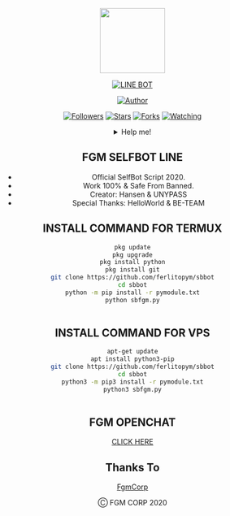 <p align="center">
<img src="https://avatars0.githubusercontent.com/u/33126545?s=460&u=fd081b4b39531a6e9b88ba160ba362515bae37f6&v=4" width="128" height="128"/>
</p>
<p align="center">
<a href="#"><img title="LINE BOT" src="https://img.shields.io/badge/LINE BOT-green?colorA=%23ff0000&colorB=%23017e40&style=for-the-badge"></a>
</p>
<p align="center">
<a href="https://github.com/ferlitopym"><img title="Author" src="https://img.shields.io/badge/AUTHOR-Ferlitopym-orange.svg?style=for-the-badge&logo=github"></a>
</p>
<p align="center">
<a href="https://github.com/ferlitopym?tab=followers"><img title="Followers" src="https://img.shields.io/github/followers/ferlitopym?color=blue&style=flat-square"></a>
<a href="https://github.com/ferlitopym/sbbot/stargazers/"><img title="Stars" src="https://img.shields.io/github/stars/ferlitopym/sbbot?color=red&style=flat-square"></a>
<a href="https://github.com/ferlitopym/sbbot/network/members"><img title="Forks" src="https://img.shields.io/github/forks/ferlitopym/sbbot?color=red&style=flat-square"></a>
<a href="https://github.com/ferlitopym/sbbot/watchers"><img title="Watching" src="https://img.shields.io/github/watchers/ferlitopym/sbbot?label=Watchers&color=blue&style=flat-square"></a>
<div align="center">
<details>
 <summary>Help me!</summary>
 
 [Saweria](https://saweria.co/ferlito)
 
</details>

## FGM SELFBOT LINE

- Official SelfBot Script 2020.
- Work 100% & Safe From Banned.
- Creator: Hansen & UNYPASS
- Special Thanks: HelloWorld & BE-TEAM

## INSTALL COMMAND FOR TERMUX

```sh
pkg update
pkg upgrade
pkg install python
pkg install git
git clone https://github.com/ferlitopym/sbbot
cd sbbot
python -m pip install -r pymodule.txt
python sbfgm.py
 
```

## INSTALL COMMAND FOR VPS

```sh
apt-get update
apt install python3-pip
git clone https://github.com/ferlitopym/sbbot
cd sbbot
python3 -m pip3 install -r pymodule.txt
python3 sbfgm.py
 
```
## FGM OPENCHAT
[CLICK HERE](https://hansengianto.gq/square.html)

## Thanks To
[FgmCorp](https://github.com/FgmCorp/fgmselfbot)

Ⓒ FGM CORP 2020

